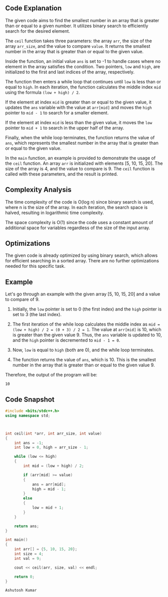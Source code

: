## Code Explanation

The given code aims to find the smallest number in an array that is greater than or equal to a given number. It utilizes binary search to efficiently search for the desired element.

The `ceil` function takes three parameters: the array `arr`, the size of the array `arr_size`, and the value to compare `value`. It returns the smallest number in the array that is greater than or equal to the given value.

Inside the function, an initial value `ans` is set to -1 to handle cases where no element in the array satisfies the condition. Two pointers, `low` and `high`, are initialized to the first and last indices of the array, respectively.

The function then enters a while loop that continues until `low` is less than or equal to `high`. In each iteration, the function calculates the middle index `mid` using the formula `(low + high) / 2`.

If the element at index `mid` is greater than or equal to the given value, it updates the `ans` variable with the value at `arr[mid]` and moves the `high` pointer to `mid - 1` to search for a smaller element.

If the element at index `mid` is less than the given value, it moves the `low` pointer to `mid + 1` to search in the upper half of the array.

Finally, when the while loop terminates, the function returns the value of `ans`, which represents the smallest number in the array that is greater than or equal to the given value.

In the `main` function, an example is provided to demonstrate the usage of the `ceil` function. An array `arr` is initialized with elements [5, 10, 15, 20]. The size of the array is 4, and the value to compare is 9. The `ceil` function is called with these parameters, and the result is printed.

## Complexity Analysis

The time complexity of the code is O(log n) since binary search is used, where n is the size of the array. In each iteration, the search space is halved, resulting in logarithmic time complexity.

The space complexity is O(1) since the code uses a constant amount of additional space for variables regardless of the size of the input array.

## Optimizations

The given code is already optimized by using binary search, which allows for efficient searching in a sorted array. There are no further optimizations needed for this specific task.

## Example

Let's go through an example with the given array [5, 10, 15, 20] and a value to compare of 9.

1. Initially, the `low` pointer is set to 0 (the first index) and the `high` pointer is set to 3 (the last index).

2. The first iteration of the while loop calculates the middle index as `mid = (low + high) / 2 = (0 + 3) / 2 = 1`. The value at `arr[mid]` is 10, which is greater than the given value 9. Thus, the `ans` variable is updated to 10, and the `high` pointer is decremented to `mid - 1 = 0`.

3. Now, `low` is equal to `high` (both are 0), and the while loop terminates.

4. The function returns the value of `ans`, which is 10. This is the smallest number in the array that is greater than or equal to the given value 9.

Therefore, the output of the program will be:
```
10
```

## Code Snapshot

```cpp
#include <bits/stdc++.h>
using namespace std;



int ceil(int *arr, int arr_size, int value)
{
    int ans = -1;
    int low = 0, high = arr_size - 1;

    while (low <= high)
    {
        int mid = (low + high) / 2;

        if (arr[mid] >= value)
        {
            ans = arr[mid];
            high = mid - 1;
        }
        else
        {
            low = mid + 1;
        }
    }

    return ans;
}

int main()
{
    int arr[] = {5, 10, 15, 20};
    int size = 4;
    int val = 9;

    cout << ceil(arr, size, val) << endl;

    return 0;
}
```

```Ashutosh Kumar```